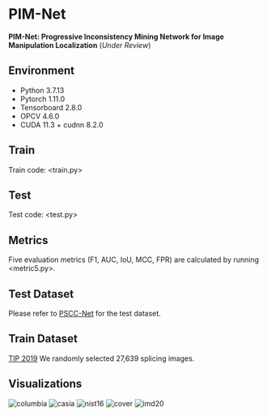 # PIM-Net

**PIM-Net: Progressive Inconsistency Mining Network for Image Manipulation Localization**  (_Under Review_)

## Environment
* Python 3.7.13
* Pytorch 1.11.0
* Tensorboard 2.8.0
* OPCV 4.6.0
* CUDA 11.3 + cudnn 8.2.0

## Train
Train code: <train.py>

## Test
Test code: <test.py>

## Metrics
Five evaluation metrics (F1, AUC, IoU, MCC, FPR) are calculated by running <metric5.py>.

## Test Dataset
Please refer to [PSCC-Net](https://github.com/proteus1991/PSCC-Net) for the test dataset.

## Train Dataset
[TIP 2019](https://github.com/jawadbappy/forgery_localization_HLED) We randomly selected 27,639 splicing images.

## Visualizations

![columbia](https://github.com/ningnbai/PIM-Net/assets/106603827/43fe7b3a-311c-4a8e-a4d2-88c63e0dabec)
![casia](https://github.com/ningnbai/PIM-Net/assets/106603827/bb8be896-ada2-4281-a7be-f9bd0154e6ca)
![nist16](https://github.com/ningnbai/PIM-Net/assets/106603827/a0600114-82ba-4af1-bd47-ba97ef50e2e4)
![cover](https://github.com/ningnbai/PIM-Net/assets/106603827/beaf78a5-77aa-4d13-8880-f8c06d367aaa)
![imd20](https://github.com/ningnbai/PIM-Net/assets/106603827/c97cf472-1e83-4600-ad74-4fe4cfb2b1ac)
